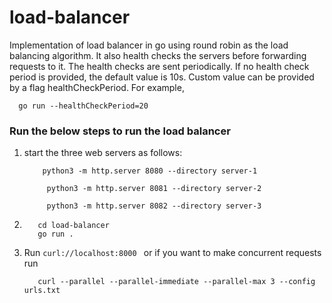 # load-balancer
Implementation of load balancer in go using round robin as the load balancing algorithm. It also health checks the servers before forwarding requests to it. The health checks are sent periodically. If no health check period is provided, the default value is 10s. Custom value can be provided by a flag healthCheckPeriod.
For example, 
  ```
    go run --healthCheckPeriod=20

  ```

### Run the below steps to run the load balancer

1. start the three web servers as follows:
    ```
        python3 -m http.server 8080 --directory server-1
   ```
   ```
        python3 -m http.server 8081 --directory server-2
   ```

   ```
        python3 -m http.server 8082 --directory server-3
   ```
2. ```
      cd load-balancer
      go run .
   ```

3. Run  ```curl://localhost:8000 ``` or if you want to make concurrent requests run
   ```
      curl --parallel --parallel-immediate --parallel-max 3 --config urls.txt
   ```



     

